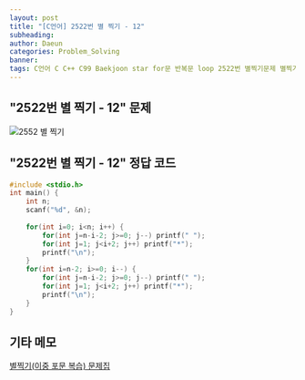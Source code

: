 ```yaml
---
layout: post
title: "[C언어] 2522번 별 찍기 - 12"
subheading: 
author: Daeun
categories: Problem_Solving
banner:
tags: C언어 C C++ C99 Baekjoon star for문 반복문 loop 2522번 별찍기문제 별찍기문제집
---
```


## "2522번 별 찍기 - 12" 문제
![2552 별 찍기](https://user-images.githubusercontent.com/79370538/219673084-6b720af3-b2d9-40a4-825f-c316a9f19880.png)


## "2522번 별 찍기 - 12" 정답 코드
```c
#include <stdio.h>
int main() {
	int n;
	scanf("%d", &n);
	
	for(int i=0; i<n; i++) {
		for(int j=n-i-2; j>=0; j--) printf(" ");
		for(int j=1; j<i+2; j++) printf("*");
		printf("\n");
	}
	for(int i=n-2; i>=0; i--) {
		for(int j=n-i-2; j>=0; j--) printf(" ");
		for(int j=1; j<i+2; j++) printf("*");
		printf("\n");
	}
}
```

## 기타 메모
[별찍기(이중 포문 복습) 문제집](https://www.acmicpc.net/workbook/view/11093)